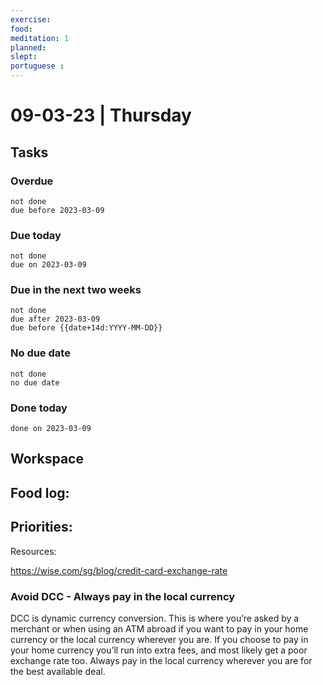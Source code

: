 ```yaml
---
exercise: 
food:
meditation: 1
planned:
slept:
portuguese :
---
```


# 09-03-23 | Thursday

## Tasks
### Overdue
```tasks
not done
due before 2023-03-09
```

### Due today
```tasks
not done
due on 2023-03-09
```

### Due in the next two weeks
```tasks
not done
due after 2023-03-09
due before {{date+14d:YYYY-MM-DD}}
```

### No due date
```tasks
not done
no due date
```

### Done today
```tasks
done on 2023-03-09
```

## Workspace


Food log:
- 

Priorities:
- 

Resources:

https://wise.com/sg/blog/credit-card-exchange-rate

### Avoid DCC - Always pay in the local currency 

DCC is dynamic currency conversion. This is where you’re asked by a merchant or when using an ATM abroad if you want to pay in your home currency or the local currency wherever you are. If you choose to pay in your home currency you’ll run into extra fees, and most likely get a poor exchange rate too. Always pay in the local currency wherever you are for the best available deal.
